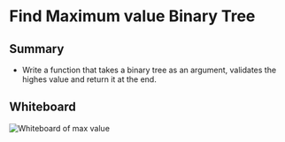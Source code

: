# Find Maximum value Binary Tree

## Summary
- Write a function that takes a binary tree as an argument, validates the highes value and return it at the end.

## Whiteboard
![Whiteboard of max value](../../assets/find_maximum_value.jpg)
